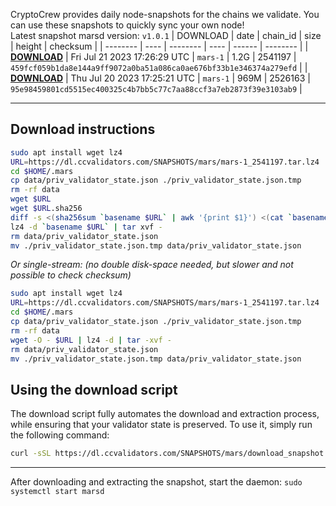 CryptoCrew provides daily node-snapshots for the chains we validate. You can use these snapshots to quickly sync your own node!  
Latest snapshot marsd version: `v1.0.1`
| DOWNLOAD | date | chain_id | size | height | checksum |
| -------- | ---- | -------- | ---- | ------ | -------- |
| **[DOWNLOAD](https://dl.ccvalidators.com/SNAPSHOTS/$CHAIN_NAME/mars-1_2541197.tar.lz4)** | Fri Jul 21 2023 17:26:29 UTC | `mars-1` | 1.2G | 2541197 | `459fcf059b1da8e144a9ff9072a0ba51a086ca0ae676bf33b1e346374a279efd` |
| **[DOWNLOAD](https://dl.ccvalidators.com/SNAPSHOTS/$CHAIN_NAME/mars-1_2526163.tar.lz4)** | Thu Jul 20 2023 17:25:21 UTC | `mars-1` | 969M | 2526163 | `95e98459801cd5515ec400325c4b7bb5c77c7aa88ccf3a7eb2873f39e3103ab9` |
 
---
## Download instructions
 
```sh
sudo apt install wget lz4
URL=https://dl.ccvalidators.com/SNAPSHOTS/mars/mars-1_2541197.tar.lz4
cd $HOME/.mars
cp data/priv_validator_state.json ./priv_validator_state.json.tmp
rm -rf data
wget $URL
wget $URL.sha256
diff -s <(sha256sum `basename $URL` | awk '{print $1}') <(cat `basename $URL`.sha256)
lz4 -d `basename $URL` | tar xvf -
rm data/priv_validator_state.json
mv ./priv_validator_state.json.tmp data/priv_validator_state.json
```
*Or single-stream: (no double disk-space needed, but slower and not possible to check checksum)*
```sh
sudo apt install wget lz4
URL=https://dl.ccvalidators.com/SNAPSHOTS/mars/mars-1_2541197.tar.lz4
cd $HOME/.mars
cp data/priv_validator_state.json ./priv_validator_state.json.tmp
rm -rf data
wget -O - $URL | lz4 -d | tar -xvf -
rm data/priv_validator_state.json
mv ./priv_validator_state.json.tmp data/priv_validator_state.json
```
## Using the download script
 
The download script fully automates the download and extraction process, while ensuring that your validator state is preserved. To use it, simply run the following command:
 
```sh
curl -sSL https://dl.ccvalidators.com/SNAPSHOTS/mars/download_snapshot.sh | bash
```
---
After downloading and extracting the snapshot, start the daemon: `sudo systemctl start marsd`
